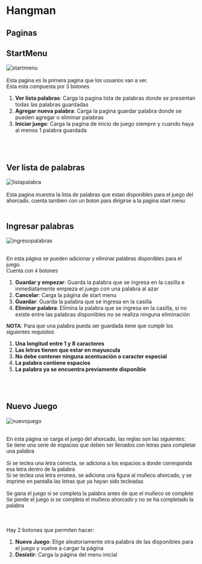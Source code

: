 # Hangman

## Paginas

## StartMenu
![startmenu][1]
<br><br>
<span style="font-family:arial; font-size:1em;">Esta pagina es la primera pagina que los usuarios van a ver.
<br> Esta esta compuesta por 3 botones</span>
<br>
<span style="font-family:arial;">
1. **Ver lista palabras**: Carga la pagina lista de palabras donde se presentan todas las palabras guardadas
2. **Agregar nueva palabra**: Carga la pagina guardar palabra donde se pueden agregar o eliminar palabras
3. **Iniciar juego**: Carga la pagina de inicio de juego siempre y cuando haya al menos 1 palabra guardada
</span>
<br><br>

## Ver lista de palabras
![listapalabra][2]
<br><br>
<span style="font-family:arial; font-size:1em;">Esta pagina muestra la lista de palabras que estan disponibles para el juego del ahorcado, cuenta tambien con un boton para dirigirse a la pagina start menu</span>
<br><br>

## Ingresar palabras
![ingresopalabras][3]
<br><br>

<span style="font-family:arial; font-size:1em;">En esta página se pueden adicionar y eliminar palabras disponibles para el juego.<br> Cuenta con 4 botones</span>
<span style="font-family:arial;">
1. **Guardar y empezar**: Guarda la palabra que se ingresa en la casilla e inmediatamente empieza el juego con una palabra al azar
2. **Cancelar**: Carga la página de start menu
3. **Guardar**: Guarda la palabra que se ingresa en la casilla
4. **Eliminar palabra**: Elimina la palabra que se ingresa en la casilla, si no existe entre las palabras disponibles no se realiza ninguna eliminación
</span>

<span style="font-family:arial; font-size:1em;">**NOTA**: Para que una palabra pueda ser guardada tiene que cumplir los siguientes requisitos</span>
<span style="font-family:arial;">
1. **Una longitud entre 1 y 8 caracteres**
2. **Las letras tienen que estar en mayuscula**
3. **No debe contener ninguna acentuación o caracter especial**
4. **La palabra contiene espacios**
5. **La palabra ya se encuentra previamente disponible**
</span>

<br><br>

## Nuevo Juego
![nuevojuego][4]
<br><br>

<span style="font-family:arial; font-size:1em;">En esta página se carga el juego del ahorcado, las reglas son las siguientes: 
<br>
Se tiene una serie de espacios que deben ser llenados con letras para completar una palabra
<br><br>
Si se teclea una letra correcta, se adiciona a los espacios a donde corresponda esa letra dentro de la palabra
<br>
Si se teclea una letra erronea, se adiciona una figura al muñeco ahorcado, y se imprime en pantalla las letras que ya hayan sido tecleadas
<br><br>
Se gana el juego si se completa la palabra antes de que el muñeco se complete
<br>
Se pierde el juego si se completa el muñeco ahorcado y no se ha completado la palabra

<br><br>
Hay 2 botones que permiten hacer:
<span style="font-family:arial;">
1. **Nuevo Juego**: Elige aleatoriamente otra palabra de las disponibles para el juego y vuelve a cargar la página
2. **Desistir**: Carga la página del menu inicial
</span>
</span>

[1]: .imagenesDocumentacion/MenuInicial.png
[2]: .imagenesDocumentacion/ListaPalabras.png
[3]: .imagenesDocumentacion/AgregarPalabra.png
[4]: .imagenesDocumentacion/NuevoJuego.png